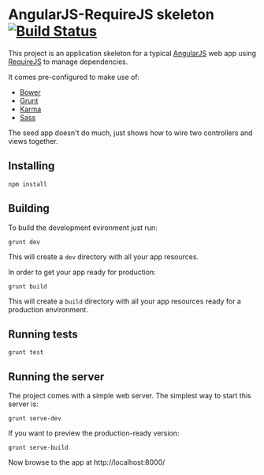 # AngularJS-RequireJS skeleton [![Build Status](https://travis-ci.org/igonzaleztrujillo/angular-require-skeleton.svg?branch=master)](https://travis-ci.org/igonzaleztrujillo/angular-require-skeleton)

This project is an application skeleton for a typical [AngularJS](http://angularjs.org/) web app
using [RequireJS](http://requirejs.org/) to manage dependencies.

It comes pre-configured to make use of:

* [Bower](http://bower.io/)
* [Grunt](http://gruntjs.com/)
* [Karma](http://karma-runner.github.io/)
* [Sass](http://sass-lang.com/)

The seed app doesn't do much, just shows how to wire two controllers and views together.

## Installing

	npm install

## Building

To build the development evironment just run:

	grunt dev

This will create a `dev` directory with all your app resources.

In order to get your app ready for production:

	grunt build

This will create a `build` directory with all your app resources ready for a production environment.

## Running tests

	grunt test

## Running the server

The project comes with a simple web server. The simplest way to start this server is:

	grunt serve-dev

If you want to preview the production-ready version:

	grunt serve-build

Now browse to the app at http://localhost:8000/
